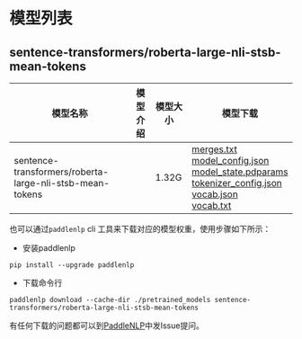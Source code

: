 #  模型列表

## sentence-transformers/roberta-large-nli-stsb-mean-tokens

| 模型名称 | 模型介绍 | 模型大小  | 模型下载 |
| --- | --- | --- | --- |
|sentence-transformers/roberta-large-nli-stsb-mean-tokens|  | 1.32G | [merges.txt](https://bj.bcebos.com/paddlenlp/models/community/sentence-transformers/roberta-large-nli-stsb-mean-tokens/merges.txt)<br>[model_config.json](https://bj.bcebos.com/paddlenlp/models/community/sentence-transformers/roberta-large-nli-stsb-mean-tokens/model_config.json)<br>[model_state.pdparams](https://bj.bcebos.com/paddlenlp/models/community/sentence-transformers/roberta-large-nli-stsb-mean-tokens/model_state.pdparams)<br>[tokenizer_config.json](https://bj.bcebos.com/paddlenlp/models/community/sentence-transformers/roberta-large-nli-stsb-mean-tokens/tokenizer_config.json)<br>[vocab.json](https://bj.bcebos.com/paddlenlp/models/community/sentence-transformers/roberta-large-nli-stsb-mean-tokens/vocab.json)<br>[vocab.txt](https://bj.bcebos.com/paddlenlp/models/community/sentence-transformers/roberta-large-nli-stsb-mean-tokens/vocab.txt) |

也可以通过`paddlenlp` cli 工具来下载对应的模型权重，使用步骤如下所示：

* 安装paddlenlp

```shell
pip install --upgrade paddlenlp
```

* 下载命令行

```shell
paddlenlp download --cache-dir ./pretrained_models sentence-transformers/roberta-large-nli-stsb-mean-tokens
```

有任何下载的问题都可以到[PaddleNLP](https://github.com/PaddlePaddle/PaddleNLP)中发Issue提问。